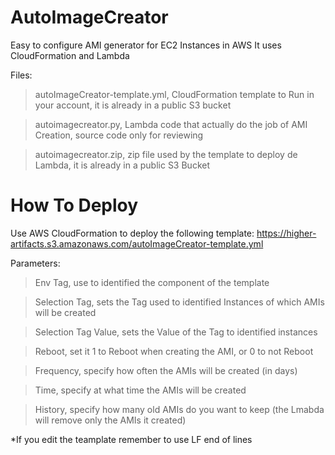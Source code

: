 # AutoImageCreator
Easy to configure AMI generator for EC2 Instances in AWS
It uses CloudFormation and Lambda

Files:
>autoImageCreator-template.yml, CloudFormation template to Run in your account, it is already in a public S3 bucket

>autoimagecreator.py, Lambda code that actually do the job of AMI Creation, source code only for reviewing

>autoimagecreator.zip, zip file used by the template to deploy de Lambda, it is already in a public S3 Bucket

# How To Deploy
Use AWS CloudFormation to deploy the following template:
https://higher-artifacts.s3.amazonaws.com/autoImageCreator-template.yml

Parameters:
>Env Tag, use to identified the component of the template

>Selection Tag, sets the Tag used to identified Instances of which AMIs will be created

>Selection Tag Value, sets the Value of the Tag to identified instances

>Reboot, set it 1 to Reboot when creating the AMI, or 0 to not Reboot

>Frequency, specify how often the AMIs will be created (in days)

>Time, specify at what time the AMIs will be created

>History, specify how many old AMIs do you want to keep (the Lmabda will remove only the AMIs it created)

*If you edit the teamplate remember to use LF end of lines
